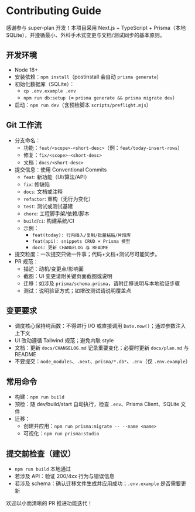 # Contributing Guide

感谢参与 super-plan 开发！本项目采用 Next.js + TypeScript + Prisma（本地 SQLite），并遵循最小、外科手术式变更与文档/测试同步的基本原则。

## 开发环境
- Node 18+
- 安装依赖：`npm install`（postinstall 会自动 `prisma generate`）
- 初始化数据库（SQLite）：
  - `cp .env.example .env`
  - `npm run db:setup`（= `prisma generate && prisma migrate dev`）
- 启动：`npm run dev`（含预检脚本 `scripts/preflight.mjs`）

## Git 工作流
- 分支命名：
  - 功能：`feat/<scope>-<short-desc>`（例：`feat/today-insert-rows`）
  - 修复：`fix/<scope>-<short-desc>`
  - 文档：`docs/<short-desc>`
- 提交信息：使用 Conventional Commits
  - `feat`: 新功能（UI/算法/API）
  - `fix`: 修缺陷
  - `docs`: 文档或注释
  - `refactor`: 重构（无行为变化）
  - `test`: 测试或测试基建
  - `chore`: 工程脚手架/依赖/脚本
  - `build`/`ci`: 构建系统/CI
  - 示例：
    - `feat(today): 行内插入/复制/批量粘贴/片段库`
    - `feat(api): snippets CRUD + Prisma 模型`
    - `docs: 更新 CHANGELOG 与 README`
- 提交粒度：一次提交只做一件事；代码+文档+测试尽可能同步。
- PR 规范：
  - 描述：动机/变更点/影响面
  - 截图：UI 变更请附关键页面截图或说明
  - 迁移：如涉及 `prisma/schema.prisma`，请附迁移说明与本地验证步骤
  - 测试：说明验证方式；如增改测试请说明覆盖点

## 变更要求
- 调度核心保持纯函数：不得进行 I/O 或直接调用 `Date.now()`；通过参数注入上下文
- UI 改动遵循 Tailwind 规范；避免内联 style
- 文档：更新 `docs/CHANGELOG.md` 记录重要变化；必要时更新 `docs/plan.md` 与 README
- 不要提交：`node_modules`、`.next`、`prisma/*.db*`、`.env`（仅 `.env.example`）

## 常用命令
- 构建：`npm run build`
- 预检：随 dev/build/start 自动执行，检查 `.env`、Prisma Client、SQLite 文件
- 迁移：
  - 创建并应用：`npm run prisma:migrate -- --name <name>`
  - 可视化：`npm run prisma:studio`

## 提交前检查（建议）
- `npm run build` 本地通过
- 若涉及 API：验证 200/4xx 行为与错误信息
- 若涉及 schema：确认迁移文件生成并应用成功；`.env.example` 是否需要更新

欢迎以小而清晰的 PR 推进功能迭代！
